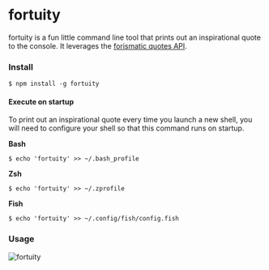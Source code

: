 # fortuity
fortuity is a fun little command line tool that prints out an inspirational quote
to the console. It leverages the [forismatic quotes API](http://forismatic.com/en/api/).

### Install

```
$ npm install -g fortuity
```

#### Execute on startup

To print out an inspirational quote every time you launch a new shell, you will
need to configure your shell so that this command runs on startup.

**Bash**

```
$ echo 'fortuity' >> ~/.bash_profile
```

**Zsh**
```
$ echo 'fortuity' >> ~/.zprofile 
```

**Fish**
```
$ echo 'fortuity' >> ~/.config/fish/config.fish
```

### Usage

![fortuity](https://cloud.githubusercontent.com/assets/1857993/26235428/aff91f14-3c30-11e7-9e12-0e7298c5ba11.gif)

